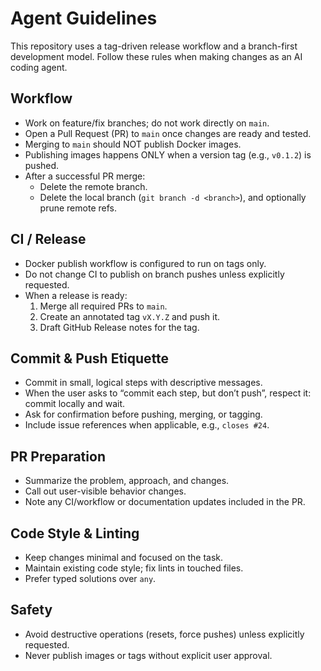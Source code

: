 # Agent Guidelines

This repository uses a tag-driven release workflow and a branch-first development model. Follow these rules when making changes as an AI coding agent.

## Workflow

- Work on feature/fix branches; do not work directly on `main`.
- Open a Pull Request (PR) to `main` once changes are ready and tested.
- Merging to `main` should NOT publish Docker images.
- Publishing images happens ONLY when a version tag (e.g., `v0.1.2`) is pushed.
- After a successful PR merge:
  - Delete the remote branch.
  - Delete the local branch (`git branch -d <branch>`), and optionally prune remote refs.

## CI / Release

- Docker publish workflow is configured to run on tags only.
- Do not change CI to publish on branch pushes unless explicitly requested.
- When a release is ready:
  1) Merge all required PRs to `main`.
  2) Create an annotated tag `vX.Y.Z` and push it.
  3) Draft GitHub Release notes for the tag.

## Commit & Push Etiquette

- Commit in small, logical steps with descriptive messages.
- When the user asks to “commit each step, but don’t push”, respect it: commit locally and wait.
- Ask for confirmation before pushing, merging, or tagging.
- Include issue references when applicable, e.g., `closes #24`.

## PR Preparation

- Summarize the problem, approach, and changes.
- Call out user-visible behavior changes.
- Note any CI/workflow or documentation updates included in the PR.

## Code Style & Linting

- Keep changes minimal and focused on the task.
- Maintain existing code style; fix lints in touched files.
- Prefer typed solutions over `any`.

## Safety

- Avoid destructive operations (resets, force pushes) unless explicitly requested.
- Never publish images or tags without explicit user approval.

